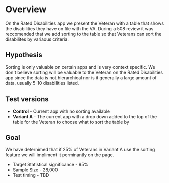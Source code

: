 # Overview
On the Rated Disabilities app we present the Veteran with a table that shows the disabilities they have on file with the VA. During a 508 review it was reccomended that we add sorting to the table so that Veterans can sort the disabilites by variaous criteria.

## Hypothesis
Sorting is only valuable on certain apps and is very context specific. We don't believe sorting will be valuable to the Veteran on the Rated Disabilities app since the data is not hierarchical nor is it generally a large amount of data, usually 5-10 disabilities listed.

## Test versions
- **Control** - Current app with no sorting available
- **Variant A** - The current app with a drop down added to the top of the table for the Veteran to choose what to sort the table by

## Goal
We have deternimed that if 25% of Veterans in Variant A use the sorting feature we will impliment it perminantly on the page.

- Target Statistical significance - 95%
- Sample Size - 28,000
- Test timing - TBD
